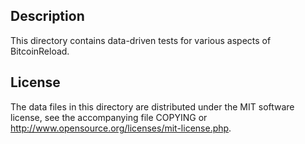 Description
------------

This directory contains data-driven tests for various aspects of BitcoinReload.

License
--------

The data files in this directory are distributed under the MIT software
license, see the accompanying file COPYING or
http://www.opensource.org/licenses/mit-license.php.

